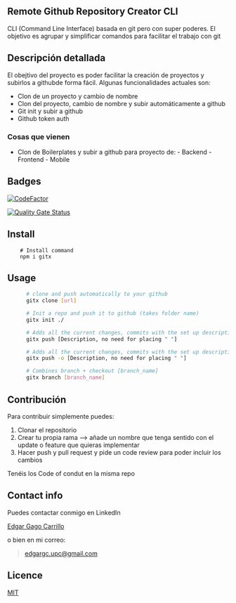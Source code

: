 ## Remote Github Repository Creator CLI

CLI (Command Line Interface) basada en git pero con super poderes. El objetivo es agrupar y simplificar comandos para facilitar el trabajo con git
## Descripción detallada 

El obejtivo del proyecto es poder facilitar la creación de proyectos y subirlos a githubde forma fácil. Algunas funcionalidades actuales son:

- Clon de un proyecto y cambio de nombre 
- Clon del proyecto, cambio de nombre y subir automáticamente a github
- Git init y subir a github
- Github token auth

### Cosas que vienen

- Clon de Boilerplates y subir a github para proyecto de:
      - Backend
      - Frontend
      - Mobile


## Badges 

[![CodeFactor](https://www.codefactor.io/repository/github/gagocarrilloedgar/gitx/badge)](https://www.codefactor.io/repository/github/gagocarrilloedgar/gitx)

[![Quality Gate Status](https://sonarcloud.io/api/project_badges/measure?project=gagocarrilloedgar_gitx&metric=alert_status)](https://sonarcloud.io/dashboard?id=gagocarrilloedgar_gitx)

## Install


```shell
    # Install command
    npm i gitx
```

## Usage

```sh
      # clone and push automatically to your github
      gitx clone [url] 
```

```sh
      # Init a repo and push it to github (takes folder name)
      gitx init ./
```

```sh
      # Adds all the current changes, commits with the set up description and push to the repo
      gitx push [Description, no need for placing " "]
```


```sh
      # Adds all the current changes, commits with the set up description and push to the current branch you are working on at the moment
      gitx push -o [Description, no need for placing " "]
```


```sh
      # Combines branch + checkout [branch_name]
      gitx branch [branch_name]
```


## Contribución 

Para contribuir simplemente puedes:

1. Clonar el repositorio
2. Crear tu propia rama --> añade un nombre que tenga sentido con el update o feature que quieras implementar
3. Hacer push y pull request y pide un code review para poder incluir los cambios

Tenéis los Code of condut en la misma repo
## Contact info 

Puedes contactar conmigo en LinkedIn

[Edgar Gago Carrillo]()

o bien en mi correo:

> edgargc.upc@gmail.com

## Licence 

[MIT](https://opensource.org/licenses/MIT)
